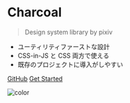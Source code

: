 # Charcoal

> Design system library by pixiv

- ユーティリティファーストな設計
- CSS-in-JS と CSS 両方で使える
- 既存のプロジェクトに導入がしやすい

[GitHub](https://github.com/pixiv/charcoal/)
[Get Started](#main)

![color](#ffffff)
